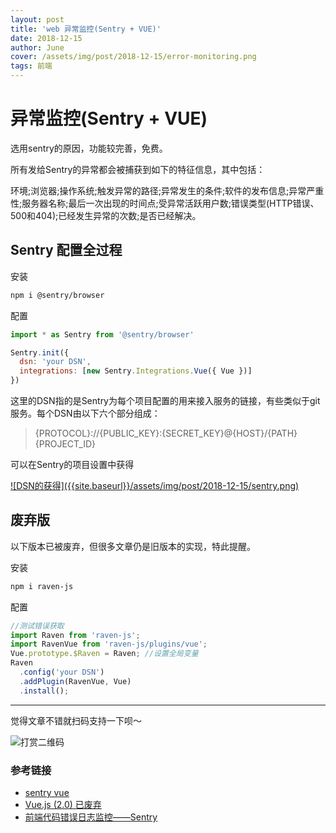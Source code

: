 ```yaml
---
layout: post
title: 'web 异常监控(Sentry + VUE)'
date: 2018-12-15
author: June
cover: /assets/img/post/2018-12-15/error-monitoring.png
tags: 前端
---
```


# 异常监控(Sentry + VUE)

选用sentry的原因，功能较完善，免费。

所有发给Sentry的异常都会被捕获到如下的特征信息，其中包括：

环境;浏览器;操作系统;触发异常的路径;异常发生的条件;软件的发布信息;异常严重性;服务器名称;最后一次出现的时间点;受异常活跃用户数;错误类型(HTTP错误、500和404);已经发生异常的次数;是否已经解决。

## Sentry 配置全过程

安装
```bash
npm i @sentry/browser
```

配置
```js 
import * as Sentry from '@sentry/browser'

Sentry.init({
  dsn: 'your DSN',
  integrations: [new Sentry.Integrations.Vue({ Vue })]
})

```

这里的DSN指的是Sentry为每个项目配置的用来接入服务的链接，有些类似于git服务。每个DSN由以下六个部分组成：

>{PROTOCOL}://{PUBLIC_KEY}:{SECRET_KEY}@{HOST}/{PATH}{PROJECT_ID}

可以在Sentry的项目设置中获得

<a data-fancybox="gallery" href="{{site.baseurl}}/assets/img/post/2018-12-15/sentry.png">
![DSN的获得]({{site.baseurl}}/assets/img/post/2018-12-15/sentry.png)
</a>

## 废弃版

以下版本已被废弃，但很多文章仍是旧版本的实现，特此提醒。

安装
```bash
npm i raven-js
```

配置
```js 
//测试错误获取
import Raven from 'raven-js';
import RavenVue from 'raven-js/plugins/vue';
Vue.prototype.$Raven = Raven; //设置全局变量
Raven
  .config('your DSN')
  .addPlugin(RavenVue, Vue)   
  .install();
```
---

觉得文章不错就扫码支持一下呗～

![打赏二维码]({{site.baseurl}}/assets/img/post/pay-qr.jpg)

### 参考链接

* [sentry vue](https://docs.sentry.io/platforms/javascript/vue/)
* [Vue.js (2.0) 已废弃](https://docs.sentry.io/clients/javascript/integrations/vue/)
* [前端代码错误日志监控——Sentry](http://www.yaya12.com/archives/866)

